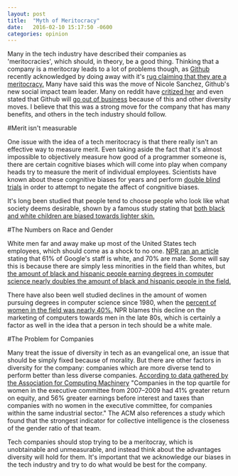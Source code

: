 ```yaml
---
layout: post
title:  "Myth of Meritocracy"
date:   2016-02-10 15:17:50 -0600
categories: opinion
---
```


Many in the tech industry have described their companies as 'meritocracies', which should, in theory, be a good thing. Thinking that a company is a meritocray leads to a lot of problems though, as [Github](https://github.com/) recently acknowledged by doing away with it's [rug claiming that they are a meritocracy.](http://www.businessinsider.com/githubs-ceo-ditches-meritocracy-rug-2014-1) Many have said this was the move of Nicole Sanchez, Github's new social impact team leader. Many on reddit have [critized her](https://www.reddit.com/r/pics/comments/44ttzj/racist_diversity_training_at_github/) and even stated that Github will [go out of business](https://np.reddit.com/r/pics/comments/44ttzj/racist_diversity_training_at_github/czt485h) because of this and other diversity moves. 
I believe that this was a strong move for the company that has many benefits, and others in the tech industry should follow. 


#Merit isn't measurable

One issue with the idea of a tech meritocracy is that there really isn't an effective way to measure merit. Even taking aside the fact that it's almost impossible to objectively measure how good of a programmer someone is, there are certain cognitive biases which will come into play when company heads try to  measure the merit of individual employees. Scientists have known about these congnitive biases for years and perform [double blind trials](https://en.wikipedia.org/wiki/Blind_experiment#Double-blind_trials) in order to attempt to negate the affect of congnitive biases. 

It's long been studied that people tend to choose people who look like what society deems desirable, shown by a famous study stating that [both black and white children are biased towards lighter skin.](http://www.cnn.com/2010/US/05/13/doll.study/)


#The Numbers on Race and Gender

White men far and away make up most of the United States tech employees, which should come as a shock to no one. [NPR ran an article](http://www.npr.org/sections/alltechconsidered/2014/05/29/317024113/googles-white-male-heavy-staff-underlines-techs-diversity-problem) stating that 61% of Google's staff is white, and 70% are male. Some will say this is because there are simply less minorities in the field than whites, but [the amount of black and hispanic people earning degrees in computer science nearly doubles the amount of black and hispanic people in the field.](http://www.usatoday.com/story/tech/2014/10/12/silicon-valley-diversity-tech-hiring-computer-science-graduates-african-american-hispanic/14684211/)

There have also been well studied declines in the amount of women pursuing degrees in computer science since 1980, when the [percent of women in the field was nearly 40%.](http://www.npr.org/sections/money/2014/10/21/357629765/when-women-stopped-coding) NPR blames this decline on the marketing of computers towards men in the late 80s, which is certainly a factor as well in the idea that a person in tech should be a white male.

#The Problem for Companies

Many treat the issue of diversity in tech as an evangelical one, an issue that should be simply fixed because of morality. But there are other factors in diversity for the company: companies which are more diverse tend to perform better than less diverse companies.  [According to data gathered by the Association for Computing Machinery](http://cacm.acm.org/magazines/2014/11/179827-the-data-on-diversity/fulltext) "Companies in the top quartile for women in the executive committee from 2007–2009 had 41% greater return on equity, and 56% greater earnings before interest and taxes than companies with no women in the executive committee, for companies within the same industrial sector." The ACM also references a study which found that the strongest indicator for collective intelligence is the closeness of the gender ratio of that team. 



Tech companies should stop trying to be a meritocray, which is unobtainable and unmeasurable, and instead think about the advantages diversity will hold for them. It's important that we acknowledge our biases in the tech industry and try to do what would be best for the company.



